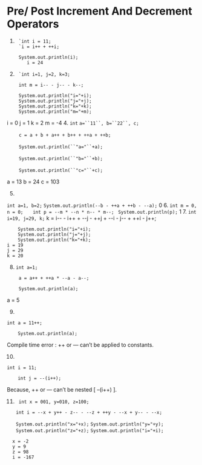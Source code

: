 # Pre/ Post Increment And Decrement Operators

1.
	    `int i = 11; 
        `i = i++ + ++i;
         
        System.out.println(i);
           i = 24
2.
        `int i=1, j=2, k=3;
         
        int m = i-- - j-- - k--;
         
        System.out.println("i="+i);
        System.out.println("j="+j);
        System.out.println("k="+k);
        System.out.println("m="+m);
  i = 0
  j = 1
  k = 2
  m = -4
4.
    `int` `a=``11``, b=``22``, c;`

        `c = a + b + a++ + b++ + ++a + ++b;`

        `System.out.println(``"a="``+a);`

        `System.out.println(``"b="``+b);`

        `System.out.println(``"c="``+c);`

a = 13
b = 24
c = 103

5.
`int a=1, b=2;`
`System.out.println(--b - ++a + ++b - --a);`
   0
6.
   `int m = 0, n = 0; `
      `  int p = --m * --n * n-- * m--;`
      `  System.out.println(p); `
        1
  7.
       `int i=19, j=29, k;`
        k = i-- - i++ + --j - ++j + --i - j-- + ++i - j++;
         
        System.out.println("i="+i);
        System.out.println("j="+j);
        System.out.println("k="+k);  
    i = 19
    j = 29
    k = 20

8.
  	`int a=1;`
         
        a = a++ + ++a * --a - a--;
         
        System.out.println(a);
a = 5

9.
 `int a = 11++;`
         
        System.out.println(a);
   Compile time error : ++ or — can’t be applied to constants.

10.
`int i = 11;`
         
        int j = --(i++);
   Because, ++ or — can’t be nested [ –(i++) ].

   11.
       ` int x = 001, y=010, z=100;`
         
        `int i = --x + y++ - z-- - --z + ++y - --x + y-- - --x;`
         
        `System.out.println("x="+x);`
        `System.out.println("y="+y);`
        `System.out.println("z="+z);`
        `System.out.println("i="+i);`

      x = -2
      y = 9
      z = 98
      i = -167
